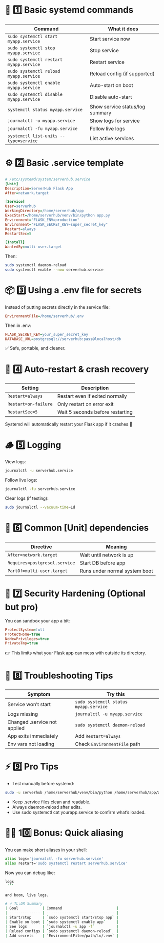 # 🧱 1️⃣ Basic systemd commands

| Command                                | What it does                    |
| -------------------------------------- | ------------------------------- |
| `sudo systemctl start myapp.service`   | Start service now               |
| `sudo systemctl stop myapp.service`    | Stop service                    |
| `sudo systemctl restart myapp.service` | Restart service                 |
| `sudo systemctl reload myapp.service`  | Reload config (if supported)    |
| `sudo systemctl enable myapp.service`  | Auto-start on boot              |
| `sudo systemctl disable myapp.service` | Disable auto-start              |
| `systemctl status myapp.service`       | Show service status/log summary |
| `journalctl -u myapp.service`          | Show logs for service           |
| `journalctl -fu myapp.service`         | Follow live logs                |
| `systemctl list-units --type=service`  | List active services            |

# ⚙️ 2️⃣ Basic .service template
```ini
# /etc/systemd/system/serverhub.service
[Unit]
Description=ServerHub Flask App
After=network.target

[Service]
User=serverhub
WorkingDirectory=/home/serverhub/app
ExecStart=/home/serverhub/venv/bin/python app.py
Environment="FLASK_ENV=production"
Environment="FLASK_SECRET_KEY=super_secret_key"
Restart=always
RestartSec=5

[Install]
WantedBy=multi-user.target
```

Then:
```bash
sudo systemctl daemon-reload
sudo systemctl enable --now serverhub.service
```

# 📦 3️⃣ Using a .env file for secrets

Instead of putting secrets directly in the service file:

```ini
EnvironmentFile=/home/serverhub/.env
```

Then in .env:
```ini
FLASK_SECRET_KEY=your_super_secret_key
DATABASE_URL=postgresql://serverhub:pass@localhost/db
```

✅ Safe, portable, and cleaner.

# 🧩 4️⃣ Auto-restart & crash recovery
| Setting              | Description                      |
| -------------------- | -------------------------------- |
| `Restart=always`     | Restart even if exited normally  |
| `Restart=on-failure` | Only restart on error exit       |
| `RestartSec=5`       | Wait 5 seconds before restarting |

Systemd will automatically restart your Flask app if it crashes 💪

# 🪵 5️⃣ Logging

View logs:
```bash
journalctl -u serverhub.service
```

Follow live logs:

```bash
journalctl -fu serverhub.service
```

Clear logs (if testing):
```bash
sudo journalctl --vacuum-time=1d
```

# 🧠 6️⃣ Common [Unit] dependencies
| Directive                     | Meaning                       |
| ----------------------------- | ----------------------------- |
| `After=network.target`        | Wait until network is up      |
| `Requires=postgresql.service` | Start DB before app           |
| `PartOf=multi-user.target`    | Runs under normal system boot |

# 🔐 7️⃣ Security Hardening (Optional but pro)

You can sandbox your app a bit:
```ini
ProtectSystem=full
ProtectHome=true
NoNewPrivileges=true
PrivateTmp=true
```

👉 This limits what your Flask app can mess with outside its directory.

# 🧰 8️⃣ Troubleshooting Tips
| Symptom                      | Try this                              |
| ---------------------------- | ------------------------------------- |
| Service won’t start          | `sudo systemctl status myapp.service` |
| Logs missing                 | `journalctl -u myapp.service`         |
| Changed .service not applied | `sudo systemctl daemon-reload`        |
| App exits immediately        | Add `Restart=always`                  |
| Env vars not loading         | Check `EnvironmentFile` path          |

# ⚡ 9️⃣ Pro Tips

- Test manually before systemd:
```bash
sudo -u serverhub /home/serverhub/venv/bin/python /home/serverhub/app/app.py
```

- Keep .service files clean and readable.
- Always daemon-reload after edits.
- Use sudo systemctl cat yourapp.service to confirm what’s loaded.

# 🧙‍♂️ 10️⃣ Bonus: Quick aliasing

You can make short aliases in your shell:

```bash
alias logs='journalctl -fu serverhub.service'
alias restart='sudo systemctl restart serverhub.service'
```

Now you can debug like:

```bash
logs
 ```

and boom, live logs.

# ⚡ TL;DR Summary
| Goal           | Command                         |
| -------------- | ------------------------------- |
| Start/stop     | `sudo systemctl start/stop app` |
| Enable on boot | `sudo systemctl enable app`     |
| See logs       | `journalctl -u app -f`          |
| Reload configs | `sudo systemctl daemon-reload`  |
| Add secrets    | `EnvironmentFile=/path/to/.env` |
